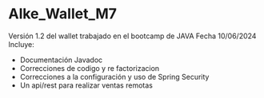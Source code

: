 # Alke_Wallet_M7
Versión 1.2 del wallet trabajado en el bootcamp de JAVA
Fecha 10/06/2024
Incluye:
 - Documentación Javadoc
 - Correcciones de codigo y re factorizacion
 - Correcciones a la configuración y uso de Spring Security
 - Un api/rest para realizar ventas remotas
